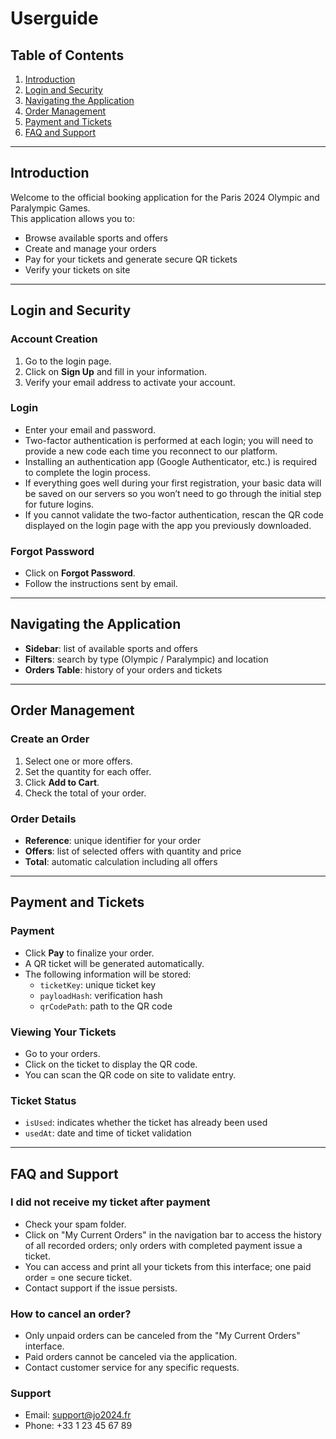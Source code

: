 # Userguide

## Table of Contents

1. [Introduction](#introduction)  
2. [Login and Security](#login-and-security)  
3. [Navigating the Application](#navigating-the-application)  
4. [Order Management](#order-management)  
5. [Payment and Tickets](#payment-and-tickets)  
6. [FAQ and Support](#faq-and-support)  

---

## Introduction

Welcome to the official booking application for the Paris 2024 Olympic and Paralympic Games.  
This application allows you to:  

- Browse available sports and offers  
- Create and manage your orders  
- Pay for your tickets and generate secure QR tickets  
- Verify your tickets on site  

---

## Login and Security

### Account Creation

1. Go to the login page.  
2. Click on **Sign Up** and fill in your information.  
3. Verify your email address to activate your account.  

### Login

- Enter your email and password.  
- Two-factor authentication is performed at each login; you will need to provide a new code each time you reconnect to our platform.  
- Installing an authentication app (Google Authenticator, etc.) is required to complete the login process.  
- If everything goes well during your first registration, your basic data will be saved on our servers so you won’t need to go through the initial step for future logins.  
- If you cannot validate the two-factor authentication, rescan the QR code displayed on the login page with the app you previously downloaded.  

### Forgot Password

- Click on **Forgot Password**.  
- Follow the instructions sent by email.  

---

## Navigating the Application

- **Sidebar**: list of available sports and offers  
- **Filters**: search by type (Olympic / Paralympic) and location  
- **Orders Table**: history of your orders and tickets  

---

## Order Management

### Create an Order

1. Select one or more offers.  
2. Set the quantity for each offer.  
3. Click **Add to Cart**.  
4. Check the total of your order.  

### Order Details

- **Reference**: unique identifier for your order  
- **Offers**: list of selected offers with quantity and price  
- **Total**: automatic calculation including all offers  

---

## Payment and Tickets

### Payment

- Click **Pay** to finalize your order.  
- A QR ticket will be generated automatically.  
- The following information will be stored:  
  - `ticketKey`: unique ticket key  
  - `payloadHash`: verification hash  
  - `qrCodePath`: path to the QR code  

### Viewing Your Tickets

- Go to your orders.  
- Click on the ticket to display the QR code.  
- You can scan the QR code on site to validate entry.  

### Ticket Status

- `isUsed`: indicates whether the ticket has already been used  
- `usedAt`: date and time of ticket validation  

---

## FAQ and Support

### I did not receive my ticket after payment

- Check your spam folder.  
- Click on "My Current Orders" in the navigation bar to access the history of all recorded orders; only orders with completed payment issue a ticket.  
- You can access and print all your tickets from this interface; one paid order = one secure ticket.  
- Contact support if the issue persists.  

### How to cancel an order?

- Only unpaid orders can be canceled from the "My Current Orders" interface.  
- Paid orders cannot be canceled via the application.  
- Contact customer service for any specific requests.  

### Support

- Email: support@jo2024.fr  
- Phone: +33 1 23 45 67 89
